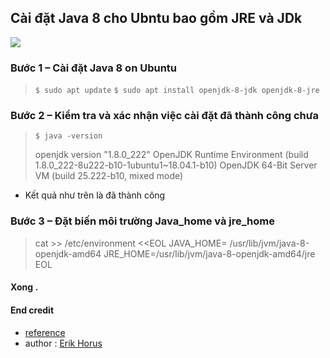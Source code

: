 
## Cài đặt Java 8 cho Ubntu bao gồm JRE và JDk
![](https://i.imgur.com/jaEt6OQ.png)
### Bước 1 – Cài đặt  Java 8 on Ubuntu

> `$ sudo apt update` 
> `$ sudo apt install openjdk-8-jdk openjdk-8-jre`

### Bước 2 – Kiểm tra và xác nhận việc cài đặt đã thành công chưa 

> `$ java -version`
> 
> openjdk version "1.8.0_222" OpenJDK Runtime Environment (build
> 1.8.0_222-8u222-b10-1ubuntu1~18.04.1-b10) OpenJDK 64-Bit Server VM (build 25.222-b10, mixed mode)
- Kết quả như trên là đã thành công 


### Bước 3 – Đặt biến môi trường Java_home và jre_home 

> cat >> /etc/environment <<EOL JAVA_HOME=
> /usr/lib/jvm/java-8-openjdk-amd64
> JRE_HOME=/usr/lib/jvm/java-8-openjdk-amd64/jre EOL

#### Xong .

#### End credit 
- [reference](https://tecadmin.net/install-oracle-java-8-ubuntu-via-ppa/) 
- author : [Erik Horus](https://github.com/ErikHorus1249)



